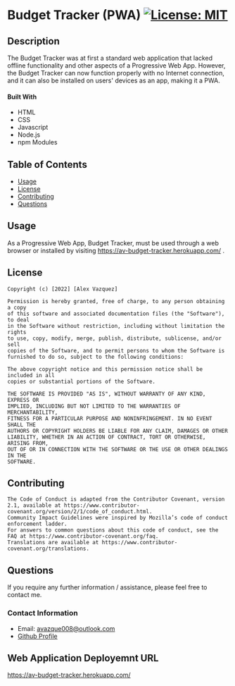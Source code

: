 # Budget Tracker (PWA) [![License: MIT](https://img.shields.io/badge/License-MIT-yellow.svg)](https://opensource.org/licenses/MIT)

## Description

The Budget Tracker was at first a standard web application that lacked offline functionality and other aspects of a Progressive Web App. However, the Budget Tracker can now function properly with no Internet connection, and it can also be installed on users' devices as an app, making it a PWA.

#### Built With
* HTML
* CSS
* Javascript
* Node.js
* npm Modules

## Table of Contents

* [Usage](#usage)
* [License](#license)
* [Contributing](#contributing)
* [Questions](#questions)
 
## Usage

As a Progressive Web App, Budget Tracker, must be used through a web browser or installed by visiting https://av-budget-tracker.herokuapp.com/ .

## License

    Copyright (c) [2022] [Alex Vazquez]

    Permission is hereby granted, free of charge, to any person obtaining a copy
    of this software and associated documentation files (the "Software"), to deal
    in the Software without restriction, including without limitation the rights
    to use, copy, modify, merge, publish, distribute, sublicense, and/or sell
    copies of the Software, and to permit persons to whom the Software is
    furnished to do so, subject to the following conditions:

    The above copyright notice and this permission notice shall be included in all
    copies or substantial portions of the Software.

    THE SOFTWARE IS PROVIDED "AS IS", WITHOUT WARRANTY OF ANY KIND, EXPRESS OR
    IMPLIED, INCLUDING BUT NOT LIMITED TO THE WARRANTIES OF MERCHANTABILITY,
    FITNESS FOR A PARTICULAR PURPOSE AND NONINFRINGEMENT. IN NO EVENT SHALL THE
    AUTHORS OR COPYRIGHT HOLDERS BE LIABLE FOR ANY CLAIM, DAMAGES OR OTHER
    LIABILITY, WHETHER IN AN ACTION OF CONTRACT, TORT OR OTHERWISE, ARISING FROM,
    OUT OF OR IN CONNECTION WITH THE SOFTWARE OR THE USE OR OTHER DEALINGS IN THE
    SOFTWARE.
    

## Contributing

    The Code of Conduct is adapted from the Contributor Covenant, version 2.1, available at https://www.contributor-covenant.org/version/2/1/code_of_conduct.html.
    Community Impact Guidelines were inspired by Mozilla’s code of conduct enforcement ladder.
    For answers to common questions about this code of conduct, see the FAQ at https://www.contributor-covenant.org/faq. 
    Translations are available at https://www.contributor-covenant.org/translations.    
    

## Questions

If you require any further information / assistance, please feel free to contact me.

### Contact Information

* Email: avazque008@outlook.com
* [Github Profile](https://github.com/avazque008)

## Web Application Deployemnt URL

https://av-budget-tracker.herokuapp.com/

